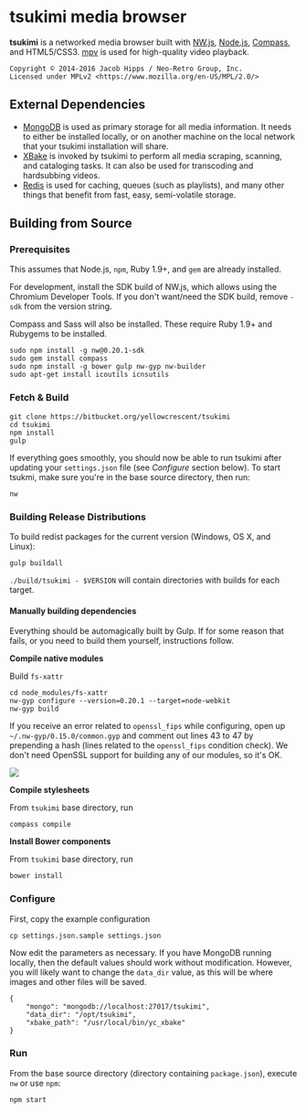 
# tsukimi media browser

__tsukimi__ is a networked media browser built with [NW.js](http://nwjs.io/), [Node.js](https://nodejs.org/), [Compass](http://compass-style.org/), and HTML5/CSS3. [mpv](https://mpv.io/) is used for high-quality video playback.

```
Copyright © 2014-2016 Jacob Hipps / Neo-Retro Group, Inc.
Licensed under MPLv2 <https://www.mozilla.org/en-US/MPL/2.0/>
```

## External Dependencies

- [MongoDB](https://docs.mongodb.org/manual/installation/) is used as primary storage for all media information. It needs to either be installed locally, or on another machine on the local network that your tsukimi installation will share.
- [XBake](https://bitbucket.org/yellowcrescent/yc_xbake) is invoked by tsukimi to perform all media scraping, scanning, and cataloging tasks. It can also be used for transcoding and hardsubbing videos.
- [Redis](http://redis.io/) is used for caching, queues (such as playlists), and many other things that benefit from fast, easy, semi-volatile storage.


## Building from Source

### Prerequisites

This assumes that Node.js, `npm`, Ruby 1.9+, and `gem` are already installed.

For development, install the SDK build of NW.js, which allows using the Chromium Developer Tools.
If you don't want/need the SDK build, remove `-sdk` from the version string.

Compass and Sass will also be installed. These require Ruby 1.9+ and Rubygems to be installed.

```
sudo npm install -g nw@0.20.1-sdk
sudo gem install compass
sudo npm install -g bower gulp nw-gyp nw-builder
sudo apt-get install icoutils icnsutils
```

### Fetch & Build


```
git clone https://bitbucket.org/yellowcrescent/tsukimi
cd tsukimi
npm install
gulp
```

If everything goes smoothly, you should now be able to run tsukimi after updating your `settings.json` file
(see _Configure_ section below). To start tsukmi, make sure you're in the base source directory, then run:

```
nw
```

### Building Release Distributions

To build redist packages for the current version (Windows, OS X, and Linux):
```
gulp buildall
```

`./build/tsukimi - $VERSION` will contain directories with builds for each target.


#### Manually building dependencies

Everything should be automagically built by Gulp. If for some reason that fails, or you
need to build them yourself, instructions follow.

__Compile native modules__

Build `fs-xattr`

```
cd node_modules/fs-xattr
nw-gyp configure --version=0.20.1 --target=node-webkit
nw-gyp build
```

If you receive an error related to `openssl_fips` while configuring,
open up `~/.nw-gyp/0.15.0/common.gyp` and comment out lines 43 to 47
by prepending a hash (lines related to the `openssl_fips` condition check).
We don't need OpenSSL support for building any of our modules, so it's OK.

![](https://ss.ycnrg.org/jotunn_20160527_233435.png)

__Compile stylesheets__

From `tsukimi` base directory, run

```
compass compile
```

__Install Bower components__

From `tsukimi` base directory, run

```
bower install
```

### Configure

First, copy the example configuration

```
cp settings.json.sample settings.json
```

Now edit the parameters as necessary. If you have MongoDB running locally, then the default
values should work without modification. However, you will likely want to change the
`data_dir` value, as this will be where images and other files will be saved.

```
{
	"mongo": "mongodb://localhost:27017/tsukimi",
	"data_dir": "/opt/tsukimi",
	"xbake_path": "/usr/local/bin/yc_xbake"
}
```

### Run

From the base source directory (directory containing `package.json`), execute `nw` or use `npm`:

```
npm start
```
